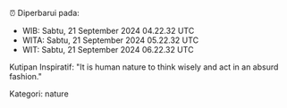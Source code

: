 ⏰ Diperbarui pada:
- WIB: Sabtu, 21 September 2024 04.22.32 UTC
- WITA: Sabtu, 21 September 2024 05.22.32 UTC
- WIT: Sabtu, 21 September 2024 06.22.32 UTC

Kutipan Inspiratif:
"It is human nature to think wisely and act in an absurd fashion."


Kategori: nature

